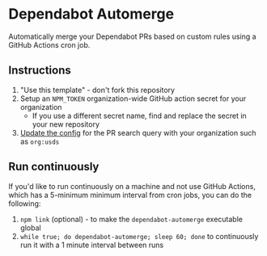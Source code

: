 # Dependabot Automerge

Automatically merge your Dependabot PRs based on custom rules using a GitHub Actions cron job.

## Instructions

1. "Use this template" - don't fork this repository
1. Setup an `NPM_TOKEN` organization-wide GitHub action secret for your organization
    - If you use a different secret name, find and replace the secret in your new repository
1. [Update the config](src/config.js) for the PR search query with your organization such as `org:usds`

## Run continuously

If you'd like to run continuously on a machine and not use GitHub Actions, which has a 5-minimum minimum interval from cron jobs, you can do the following:

1. `npm link` (optional) - to make the `dependabot-automerge` executable global
1. `while true; do dependabot-automerge; sleep 60; done` to continuously run it with a 1 minute interval between runs